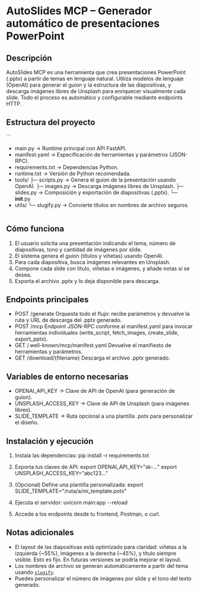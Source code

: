 AutoSlides MCP – Generador automático de presentaciones PowerPoint
==================================================================

Descripción
-----------
AutoSlides MCP es una herramienta que crea presentaciones PowerPoint (.pptx) a partir de temas en lenguaje natural. Utiliza modelos de lenguaje (OpenAI) para generar el guion y la estructura de las diapositivas, y descarga imágenes libres de Unsplash para enriquecer visualmente cada slide. Todo el proceso es automático y configurable mediante endpoints HTTP.

Estructura del proyecto
-----------------------
´´´
- main.py                → Runtime principal con API FastAPI.
- manifest.yaml          → Especificación de herramientas y parámetros (JSON-RPC).
- requirements.txt       → Dependencias Python.
- runtime.txt            → Versión de Python recomendada.
- tools/
    ├─ scripts.py        → Genera el guion de la presentación usando OpenAI.
    ├─ images.py         → Descarga imágenes libres de Unsplash.
    ├─ slides.py         → Composición y exportación de diapositivas (.pptx).
    └─ __init__.py
- utils/
    └─ slugify.py        → Convierte títulos en nombres de archivo seguros.
  ```

Cómo funciona
-------------
1. El usuario solicita una presentación indicando el tema, número de diapositivas, tono y cantidad de imágenes por slide.
2. El sistema genera el guion (títulos y viñetas) usando OpenAI.
3. Para cada diapositiva, busca imágenes relevantes en Unsplash.
4. Compone cada slide con título, viñetas e imágenes, y añade notas si se desea.
5. Exporta el archivo .pptx y lo deja disponible para descarga.

Endpoints principales
---------------------
- POST /generate
    Orquesta todo el flujo: recibe parámetros y devuelve la ruta y URL de descarga del .pptx generado.
- POST /mcp
    Endpoint JSON-RPC conforme al manifest.yaml para invocar herramientas individuales (write_script, fetch_images, create_slide, export_pptx).
- GET /.well-known/mcp/manifest.yaml
    Devuelve el manifiesto de herramientas y parámetros.
- GET /download/{filename}
    Descarga el archivo .pptx generado.

Variables de entorno necesarias
-------------------------------
- OPENAI_API_KEY           → Clave de API de OpenAI (para generación de guion).
- UNSPLASH_ACCESS_KEY      → Clave de API de Unsplash (para imágenes libres).
- SLIDE_TEMPLATE           → Ruta opcional a una plantilla .potx para personalizar el diseño.

Instalación y ejecución
-----------------------
1. Instala las dependencias:
   pip install -r requirements.txt

2. Exporta tus claves de API:
   export OPENAI_API_KEY="sk-..."
   export UNSPLASH_ACCESS_KEY="abc123..."

3. (Opcional) Define una plantilla personalizada:
   export SLIDE_TEMPLATE="/ruta/a/mi_template.potx"

4. Ejecuta el servidor:
   uvicorn main:app --reload

5. Accede a los endpoints desde tu frontend, Postman, o curl.

Notas adicionales
-----------------
- El layout de las diapositivas está optimizado para claridad: viñetas a la izquierda (~55%), imágenes a la derecha (~45%), y título siempre visible. Esto es fijo. En futuras versiones se podría mejorar el layout.
- Los nombres de archivo se generan automáticamente a partir del tema usando [`slugify`](utils/slugify.py).
- Puedes personalizar el número de imágenes por slide y el tono del texto generado.
